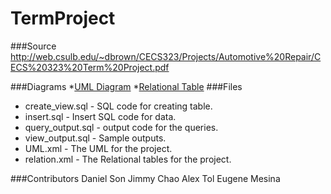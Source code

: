 # TermProject

###Source
http://web.csulb.edu/~dbrown/CECS323/Projects/Automotive%20Repair/CECS%20323%20Term%20Project.pdf

###Diagrams
*[UML Diagram](https://www.draw.io/#G0B6-nvjgTV9IpRFhnNGUwME5OcTA)
*[Relational Table](https://www.draw.io/#G0B6-nvjgTV9IpaHc2bDk4TVRNMFE)
###Files
* create_view.sql - SQL code for creating table.
* insert.sql - Insert SQL code for data.
* query_output.sql - output code for the queries.
* view_output.sql - Sample outputs.
* UML.xml - The UML for the project.
* relation.xml - The Relational tables for the project.

###Contributors
Daniel Son
Jimmy Chao
Alex Tol
Eugene Mesina